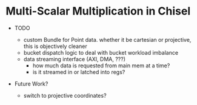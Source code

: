 # Multi-Scalar Multiplication in Chisel

- TODO
  - custom Bundle for Point data. whether it be cartesian or projective, this is objectively cleaner
  - bucket dispatch logic to deal with bucket workload imbalance
  - data streaming interface (AXI, DMA, ???)
    - how much data is requested from main mem at a time?
    - is it streamed in or latched into regs?

- Future Work?
  - switch to projective coordinates?

